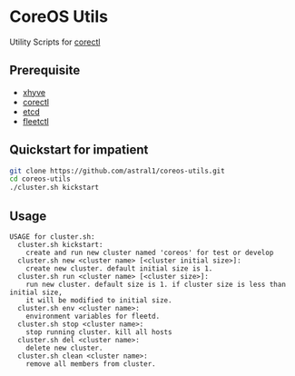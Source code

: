 CoreOS Utils
============

Utility Scripts for [corectl](https://github.com/TheNewNormal/corectl)

Prerequisite
------------

- [xhyve](https://github.com/mist64/xhyve)
- [corectl](https://github.com/TheNewNormal/corectl)
- [etcd](https://github.com/coreos/etcd)
- [fleetctl](https://github.com/coreos/fleet)

Quickstart for impatient
------------------------

```sh
git clone https://github.com/astral1/coreos-utils.git
cd coreos-utils
./cluster.sh kickstart
```

Usage
-----

```
USAGE for cluster.sh:
  cluster.sh kickstart:
    create and run new cluster named 'coreos' for test or develop
  cluster.sh new <cluster name> [<cluster initial size>]:
    create new cluster. default initial size is 1.
  cluster.sh run <cluster name> [<cluster size>]:
    run new cluster. default size is 1. if cluster size is less than initial size,
    it will be modified to initial size.
  cluster.sh env <cluster name>:
    environment variables for fleetd.
  cluster.sh stop <cluster name>:
    stop running cluster. kill all hosts
  cluster.sh del <cluster name>:
    delete new cluster.
  cluster.sh clean <cluster name>:
    remove all members from cluster.
```
